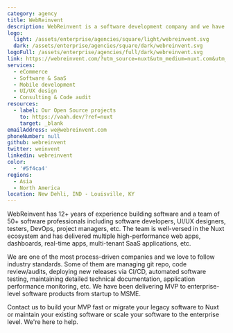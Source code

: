 ```yaml
---
category: agency
title: WebReinvent
description: WebReinvent is a software development company and we have delivered MVP to enterprise-level web applications from startup to MSME.
logo:
  light: /assets/enterprise/agencies/square/light/webreinvent.svg
  dark: /assets/enterprise/agencies/square/dark/webreinvent.svg
logoFull: /assets/enterprise/agencies/full/dark/webreinvent.svg
link: https://webreinvent.com/?utm_source=nuxt&utm_medium=nuxt.com&utm_campaign=partner
services:
  - eCommerce
  - Software & SaaS
  - Mobile development
  - UI/UX design
  - Consulting & Code audit
resources:
  - label: Our Open Source projects
    to: https://vaah.dev/?ref=nuxt
    target: _blank
emailAddress: we@webreinvent.com
phoneNumber: null
github: webreinvent
twitter: weinvent
linkedin: webreinvent
color:
  - '#5f4ca4'
regions:
  - Asia
  - North America
location: New Dehli, IND - Louisville, KY
---
```


WebReinvent has 12+ years of experience building software and a team of 50+ software professionals including software developers, UI/UX designers, testers, DevOps, project managers, etc. The team is well-versed in the Nuxt ecosystem and has delivered multiple high-performance web apps, dashboards, real-time apps, multi-tenant SaaS applications, etc.

We are one of the most process-driven companies and we love to follow industry standards. Some of them are managing git repo, code review/audits, deploying new releases via CI/CD, automated software testing, maintaining detailed technical documentation, application performance monitoring, etc. We have been delivering MVP to enterprise-level software products from startup to MSME.

Contact us to build your MVP fast or migrate your legacy software to Nuxt or maintain your existing software or scale your software to the enterprise level. We're here to help.

